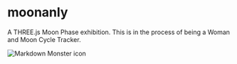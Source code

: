 # moonanly
A THREE.js Moon Phase exhibition. This is in the process of being a Woman and Moon Cycle Tracker.

<img src="https://github.com/jamieeunice/moonanly/blob/master/public/Screen%20Shot%202020-12-30%20at%207.06.12%20PM.PNG"
     alt="Markdown Monster icon" />
